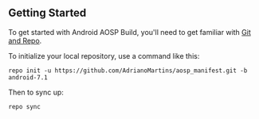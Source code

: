 Getting Started
---------------

To get started with Android AOSP Build, you'll need to get
familiar with [Git and Repo](http://source.android.com/download/using-repo).

To initialize your local repository, use a command like this:

    repo init -u https://github.com/AdrianoMartins/aosp_manifest.git -b android-7.1

Then to sync up:

    repo sync
